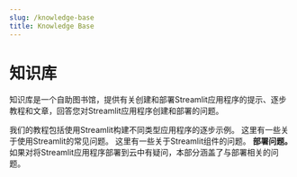 ```yaml
---
slug: /knowledge-base
title: Knowledge Base
---
```


# 知识库

知识库是一个自助图书馆，提供有关创建和部署Streamlit应用程序的提示、逐步教程和文章，回答您对Streamlit应用程序创建和部署的问题。

<InlineCalloutContainer>
  <InlineCallout
    color="orange-80"
    icon="local_library"
    bold="教程。"
    href="/knowledge-base/tutorials"
  >
    我们的教程包括使用Streamlit构建不同类型应用程序的逐步示例。
  </InlineCallout>
  <InlineCallout
    color="orange-80"
    <InlineCallout
    icon="auto_awesome"
    bold="使用Streamlit。"
    href="/knowledge-base/using-streamlit"
  >
    这里有一些关于使用Streamlit的常见问题。
  </InlineCallout>
  <InlineCallout
    color="orange-80"
    icon="build"
    bold="Streamlit组件。"
    href="/knowledge-base/components"
  >
    这里有一些关于Streamlit组件的问题。
  </InlineCallout>
  <InlineCallout
    color="orange-80"
    icon="downloading"
    **安装依赖项。**
如果在为Streamlit应用程序安装依赖项时遇到问题，我们为您提供支持。

**部署问题。**
如果对将Streamlit应用程序部署到云中有疑问，本部分涵盖了与部署相关的问题。